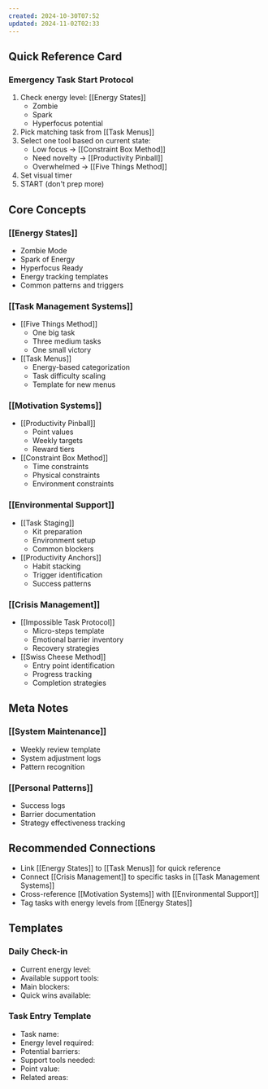 ```yaml
---
created: 2024-10-30T07:52
updated: 2024-11-02T02:33
---
```


## Quick Reference Card
### Emergency Task Start Protocol
1. Check energy level: [[Energy States]]
   - Zombie
   - Spark
   - Hyperfocus potential
2. Pick matching task from [[Task Menus]]
3. Select one tool based on current state:
   - Low focus → [[Constraint Box Method]]
   - Need novelty → [[Productivity Pinball]]
   - Overwhelmed → [[Five Things Method]]
4. Set visual timer
5. START (don't prep more)

## Core Concepts
### [[Energy States]]
- Zombie Mode
- Spark of Energy
- Hyperfocus Ready
- Energy tracking templates
- Common patterns and triggers

### [[Task Management Systems]]
- [[Five Things Method]]
  - One big task
  - Three medium tasks
  - One small victory
- [[Task Menus]]
  - Energy-based categorization
  - Task difficulty scaling
  - Template for new menus

### [[Motivation Systems]]
- [[Productivity Pinball]]
  - Point values
  - Weekly targets
  - Reward tiers
- [[Constraint Box Method]]
  - Time constraints
  - Physical constraints
  - Environment constraints

### [[Environmental Support]]
- [[Task Staging]]
  - Kit preparation
  - Environment setup
  - Common blockers
- [[Productivity Anchors]]
  - Habit stacking
  - Trigger identification
  - Success patterns

### [[Crisis Management]]
- [[Impossible Task Protocol]]
  - Micro-steps template
  - Emotional barrier inventory
  - Recovery strategies
- [[Swiss Cheese Method]]
  - Entry point identification
  - Progress tracking
  - Completion strategies

## Meta Notes
### [[System Maintenance]]
- Weekly review template
- System adjustment logs
- Pattern recognition

### [[Personal Patterns]]
- Success logs
- Barrier documentation
- Strategy effectiveness tracking

## Recommended Connections
- Link [[Energy States]] to [[Task Menus]] for quick reference
- Connect [[Crisis Management]] to specific tasks in [[Task Management Systems]]
- Cross-reference [[Motivation Systems]] with [[Environmental Support]]
- Tag tasks with energy levels from [[Energy States]]

## Templates
### Daily Check-in
- Current energy level: 
- Available support tools:
- Main blockers:
- Quick wins available:

### Task Entry Template
- Task name:
- Energy level required:
- Potential barriers:
- Support tools needed:
- Point value:
- Related areas: